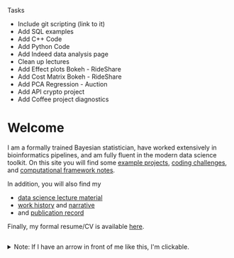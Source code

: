 
Tasks
- Include git scripting (link to it)
- Add SQL examples
- Add C++ Code
- Add Python Code
- Add Indeed data analysis page
- Clean up lectures
- Add Effect plots Bokeh - RideShare
- Add Cost Matrix Bokeh - RideShare
- Add PCA Regression - Auction
- Add API crypto project
- Add Coffee project diagnostics


# Welcome

I am a formally trained Bayesian statistician,
have worked extensively in bioinformatics pipelines,
and am fully fluent in the modern data science toolkit.
On this site you will find some [example projects](https://github.com/pointOfive/Examples/tree/master/Data),
[coding challenges](https://github.com/pointOfive/Examples/tree/master/Code#coding),
and [computational framework notes](https://github.com/pointOfive/Examples/tree/master/Compute#computing).

In addition, you will also find my 
- [data science lecture material](https://github.com/pointOfive/Examples/tree/master/Lectures#lecture-material)
- [work history](https://github.com/pointOfive/Examples/tree/master/Experience#experience) and [narrative](https://github.com/pointOfive/Examples/tree/master/Bio#about)
- and [publication record](https://github.com/pointOfive/Examples/tree/master/Publications#publications)

Finally, my formal resume/CV is available [here](SchwartzCV.pdf). 

##  


<details>
<summary>
Note: If I have an arrow in front of me like this, I'm clickable.
</summary>


#### And clicking me will expand to reveal further information.
</details>


